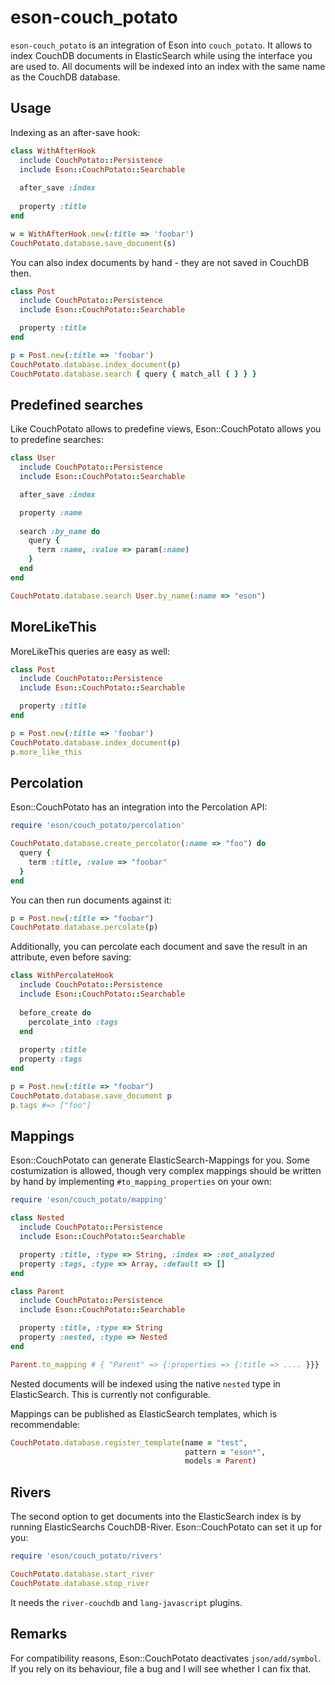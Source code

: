 # eson-couch_potato

`eson-couch_potato` is an integration of Eson into `couch_potato`. It allows to index CouchDB documents in ElasticSearch while using the interface you are used to. All documents will be indexed into an index with the same name as the CouchDB database.

## Usage

Indexing as an after-save hook:

```ruby
class WithAfterHook
  include CouchPotato::Persistence
  include Eson::CouchPotato::Searchable
  
  after_save :index
  
  property :title
end

w = WithAfterHook.new(:title => 'foobar')
CouchPotato.database.save_document(s)
```

You can also index documents by hand - they are not saved in CouchDB then.

```ruby
class Post
  include CouchPotato::Persistence
  include Eson::CouchPotato::Searchable

  property :title
end

p = Post.new(:title => 'foobar')
CouchPotato.database.index_document(p)
CouchPotato.database.search { query { match_all { } } }
```
## Predefined searches

Like CouchPotato allows to predefine views, Eson::CouchPotato allows you to predefine searches:

```ruby
class User
  include CouchPotato::Persistence
  include Eson::CouchPotato::Searchable

  after_save :index

  property :name
  
  search :by_name do
    query {
      term :name, :value => param(:name)
    }
  end
end

CouchPotato.database.search User.by_name(:name => "eson")
```

## MoreLikeThis

MoreLikeThis queries are easy as well:

```ruby
class Post
  include CouchPotato::Persistence
  include Eson::CouchPotato::Searchable

  property :title
end

p = Post.new(:title => 'foobar')
CouchPotato.database.index_document(p)
p.more_like_this
```

## Percolation

Eson::CouchPotato has an integration into the Percolation API:

```ruby
require 'eson/couch_potato/percolation'

CouchPotato.database.create_percolator(:name => "foo") do
  query {
    term :title, :value => "foobar"
  }
end
```
You can then run documents against it:

```ruby
p = Post.new(:title => "foobar")
CouchPotato.database.percolate(p)
```

Additionally, you can percolate each document and save the result in an attribute, even before saving:

```ruby
class WithPercolateHook
  include CouchPotato::Persistence
  include Eson::CouchPotato::Searchable
  
  before_create do
    percolate_into :tags
  end
  
  property :title
  property :tags
end

p = Post.new(:title => "foobar")
CouchPotato.database.save_document p
p.tags #=> ["foo"]
```

## Mappings

Eson::CouchPotato can generate ElasticSearch-Mappings for you. Some costumization is allowed, though very complex mappings should be written by hand by implementing ``#to_mapping_properties`` on your own:

```ruby
require 'eson/couch_potato/mapping'

class Nested
  include CouchPotato::Persistence
  include Eson::CouchPotato::Searchable

  property :title, :type => String, :index => :not_analyzed
  property :tags, :type => Array, :default => []
end

class Parent
  include CouchPotato::Persistence
  include Eson::CouchPotato::Searchable

  property :title, :type => String
  property :nested, :type => Nested
end

Parent.to_mapping # { "Parent" => {:properties => {:title => .... }}}
```

Nested documents will be indexed using the native `nested` type in ElasticSearch. This is currently not configurable.

Mappings can be published as ElasticSearch templates, which is recommendable:

```ruby
CouchPotato.database.register_template(name = "test", 
                                       pattern = "eson*", 
                                       models = Parent)
```

## Rivers

The second option to get documents into the ElasticSearch index is by running ElasticSearchs CouchDB-River. Eson::CouchPotato can set it up for you:

```ruby
require 'eson/couch_potato/rivers'

CouchPotato.database.start_river
CouchPotato.database.stop_river
```

It needs the `river-couchdb` and `lang-javascript` plugins.

## Remarks

For compatibility reasons, Eson::CouchPotato deactivates `json/add/symbol`. If you rely on its behaviour, file a bug and I will see whether I can fix that.

